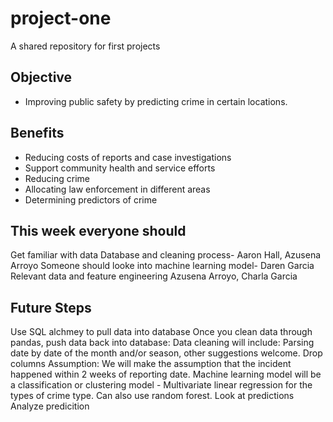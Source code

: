# project-one
A shared repository for first projects

## Objective
* Improving public safety by predicting crime in certain locations.

## Benefits
* Reducing costs of reports and case investigations
* Support community health and service efforts
* Reducing crime
* Allocating law enforcement in different areas
* Determining predictors of crime

## This week everyone should
Get familiar with data
Database and cleaning process- Aaron Hall, Azusena Arroyo
Someone should looke into machine learning model- Daren Garcia
Relevant data and feature engineering Azusena Arroyo, Charla Garcia

## Future Steps
Use SQL alchmey to pull data into database
Once you clean data through pandas, push data back into database: Data cleaning will include: Parsing date by date of the month and/or season, other suggestions welcome. Drop columns
Assumption: We will make the assumption that the incident happened within 2 weeks of reporting date.
Machine learning model will be a classification or clustering model - Multivariate linear regression for the types of crime type. Can also use random forest.
Look at predictions
Analyze predicition



